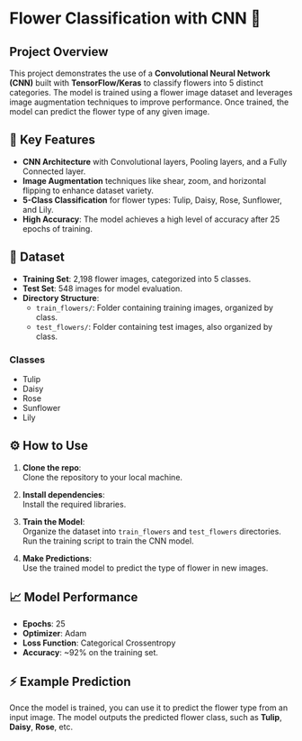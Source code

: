 # Flower Classification with CNN 🌸

## Project Overview

This project demonstrates the use of a **Convolutional Neural Network (CNN)** built with **TensorFlow/Keras** to classify flowers into 5 distinct categories. The model is trained using a flower image dataset and leverages image augmentation techniques to improve performance. Once trained, the model can predict the flower type of any given image.

## 🚀 Key Features

- **CNN Architecture** with Convolutional layers, Pooling layers, and a Fully Connected layer.
- **Image Augmentation** techniques like shear, zoom, and horizontal flipping to enhance dataset variety.
- **5-Class Classification** for flower types: Tulip, Daisy, Rose, Sunflower, and Lily.
- **High Accuracy**: The model achieves a high level of accuracy after 25 epochs of training.

## 🧩 Dataset

- **Training Set**: 2,198 flower images, categorized into 5 classes.
- **Test Set**: 548 images for model evaluation.
- **Directory Structure**:
  - `train_flowers/`: Folder containing training images, organized by class.
  - `test_flowers/`: Folder containing test images, also organized by class.

### Classes
- Tulip
- Daisy
- Rose
- Sunflower
- Lily

## ⚙️ How to Use

1. **Clone the repo**:  
   Clone the repository to your local machine.

2. **Install dependencies**:  
   Install the required libraries.

3. **Train the Model**:  
   Organize the dataset into `train_flowers` and `test_flowers` directories.  
   Run the training script to train the CNN model.

4. **Make Predictions**:  
   Use the trained model to predict the type of flower in new images.

## 📈 Model Performance

- **Epochs**: 25
- **Optimizer**: Adam
- **Loss Function**: Categorical Crossentropy
- **Accuracy**: ~92% on the training set.

## ⚡ Example Prediction

Once the model is trained, you can use it to predict the flower type from an input image. The model outputs the predicted flower class, such as **Tulip**, **Daisy**, **Rose**, etc.

